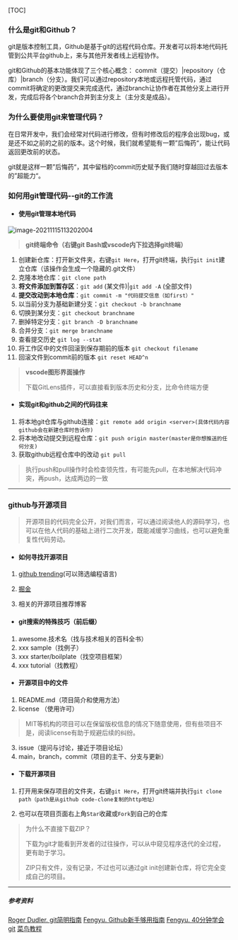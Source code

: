 [TOC]

### 什么是git和Github？

git是版本控制工具，Github是基于git的远程代码仓库。开发者可以将本地代码托管到公共平台github上，来与其他开发者线上远程协作。

git和Github的基本功能体现了三个核心概念： commit（提交）|repository（仓库）|branch（分支）。我们可以通过repository本地或远程托管代码，通过commit将确定的更改提交来完成迭代，通过branch让协作者在其他分支上进行开发，完成后将各个branch合并到主分支上（主分支是成品）。



### 为什么要使用git来管理代码？

在日常开发中，我们会经常对代码进行修改，但有时修改后的程序会出现bug，或是还不如之前的之前的版本。这个时候，我们就希望能有一颗”后悔药“，能让代码返回更改前的状态。

git就是这样一颗”后悔药“，其中留档的commit历史赋予我们随时穿越回过去版本的”超能力“。



### 如何用git管理代码--git的工作流

- #### 使用git管理本地代码



![image-20211115113202004](C:\Users\htmc\AppData\Roaming\Typora\typora-user-images\image-20211115113202004.png)

> **git终端命令（右键git Bash或vscode内下拉选择git终端）**

1. 创建新仓库：打开新文件夹，右键`git Here`，打开git终端，执行`git init`建立仓库（该操作会生成一个隐藏的.git文件）
2. 克隆本地仓库：`git clone path`
3. **将文件添加到暂存区**：`git add`<file> (某文件)|`git add -A` (全部文件)
4. **提交改动到本地仓库**：`git commit -m "代码提交信息（如first）"`
5. 以当前分支为基础新建分支：`git checkout -b branchname`
6. 切换到某分支：`git checkout branchname`
7. 删掉特定分支：`git branch -D branchname`
8. 合并分支：`git merge branchname`
9. 查看提交历史 `git log --stat`
10. 将工作区中的文件回滚到保存期前的版本 `git checkout filename`
11. 回滚文件到commit前的版本 `git reset HEAD^n`

> **vscode图形界面操作**
>
> 下载GitLens插件，可以直接看到版本历史和分支，比命令终端方便



- #### 实现git和github之间的代码往来

1. 将本地git仓库与github连接：`git remote add origin <server>(具体代码内容github会在新建仓库时告诉你)`
2. 将本地改动提交到远程仓库：`git push origin master(master是你想推送的任何分支)`
3. 获取github远程仓库中的改动 `git pull`

> 执行push和pull操作时会检查领先性，有可能先pull，在本地解决代码冲突，再push，达成两边的一致



------------------------

### github与开源项目

> 开源项目的代码完全公开，对我们而言，可以通过阅读他人的源码学习，也可以在他人代码的基础上进行二次开发，既能减缓学习曲线，也可以避免重复性代码劳动。

* #### 如何寻找开源项目

1. [github trending](https://github.com/trending)(可以筛选编程语言)

2. [掘金](https://juejin.cn/)

3. 相关的开源项目推荐博客

* #### git搜索的特殊技巧（前后缀）

1. awesome.技术名（找与技术相关的百科全书）
2. xxx sample（找例子）
3. xxx starter/boilplate（找空项目框架）
4. xxx tutorial（找教程）

* #### 开源项目中的文件

1. README.md（项目简介和使用方法）
2. license （使用许可）

> MIT等机构的项目可以在保留版权信息的情况下随意使用，但有些项目不是，阅读license有助于规避后续的纠纷。

3. issue（提问与讨论，接近于项目论坛）
4. main，branch，commit（项目的主干、分支与更新）

* #### 下载开源项目

1. 打开用来保存项目的文件夹，右键`git Here`，打开git终端并执行`git clone path（path是从github code-clone复制的http地址）`

2. 也可以在项目页面右上角`Star`收藏或`Fork`到自己的仓库

> 为什么不直接下载ZIP？
>
> 下载为git才能看到开发者的过往操作，可以从中窥见程序迭代的全过程，更有助于学习。
>
> ZIP只有文件，没有记录，不过也可以通过git init创建新仓库，将它完全变成自己的项目。



---------------------------------------

##### 参考资料
[Roger Dudler. git简明指南](https://www.runoob.com/manual/git-guide/)
[Fengyu. Github新手够用指南](https://www.bilibili.com/video/BV1e541137Tc?from=search&seid=11261212184045141491&spm_id_from=333.337.0.0)
[Fengyu. 40分钟学会git](https://www.bilibili.com/video/BV1db4y1d79C?spm_id_from=333.999.0.0)
[菜鸟教程](https://www.runoob.com/w3cnote/git-guide.html)

